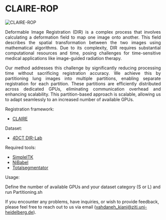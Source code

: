 
# CLAIRE-ROP

<p align="center">

![CLAIRE-ROP](https://github.com/UniHD-CEG/CLAIRE-ROP/assets/62182727/39b49f03-432c-4615-b295-8c665cf32aff)


</p>


 <div align="justify">
Deformable Image Registration (DIR) is a complex process that involves calculating a deformation field to map one image onto another. This field describes the spatial transformation between the two images using mathematical algorithms. Due to its complexity, DIR requires substantial computational resources and time, posing challenges for time-sensitive medical applications like image-guided radiation therapy.

Our method addresses this challenge by significantly reducing processing time without sacrificing registration accuracy. We achieve this by partitioning lung images into multiple partitions, enabling separate registration for each partition. These partitions are efficiently distributed across dedicated GPUs, eliminating communication overhead and enhancing scalability. This partition-based approach is scalable, allowing us to adapt seamlessly to an increased number of available GPUs.
 </div>

Registration framework:

- [CLAIRE](https://github.com/andreasmang/claire)

Dataset:

- [4DCT DIR-Lab](https://med.emory.edu/departments/radiation-oncology/research-laboratories/deformable-image-registration/downloads-and-reference-data/4dct.html)

Required tools:

  - [SimpleITK](https://pypi.org/project/SimpleITK/)   
  - [NiBabel](https://nipy.org/nibabel/index.html)
  - [Totalsegmentator](https://github.com/wasserth/TotalSegmentator )


Usage:

Define the number of available GPUs and your dataset category (S or L) and run Partitioning.sh 




If you encounter any problems, have inquiries, or wish to provide feedback, please feel free to reach out to us via email (vahdaneh_kiani@ziti.uni-heidelberg.de).


